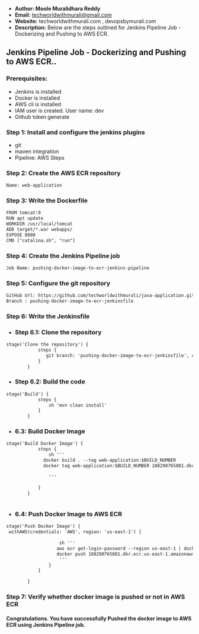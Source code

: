 + <b>Author: Moole Muralidhara Reddy</b></br>
+ <b>Email:</b> techworldwithmurali@gmail.com</br>
+ <b>Website:</b> techworldwithmurali.com , devopsbymurali.com</br>
+ <b>Description:</b> Below are the steps outlined for Jenkins Pipeline Job - Dockerizing and Pushing to AWS ECR.</br>

## Jenkins Pipeline Job - Dockerizing and Pushing to AWS ECR..

### Prerequisites:
+ Jenkins is installed
+ Docker is installed
+ AWS cli is installed
+ IAM user is created.  User name: dev
+ Github token generate

### Step 1: Install and configure the jenkins plugins
 + git
 + maven integration
 + Pipeline: AWS Steps

### Step 2: Create the AWS ECR repository
```xml
Name: web-application
```
### Step 3: Write the Dockerfile
```xml
FROM tomcat:9
RUN apt update
WORKDIR /usr/local/tomcat
ADD target/*.war webapps/
EXPOSE 8080
CMD ["catalina.sh", "run"]
```
### Step 4: Create the Jenkins Pipeline job
```xml
Job Name: pushing-docker-image-to-ecr-jenkins-pipeline
```
### Step 5: Configure the git repository
```xml
GitHub Url: https://github.com/techworldwithmurali/java-application.git
Branch : pushing-docker-image-to-ecr-jenkinsfile
```

### Step 6: Write the Jenkinsfile
  + ### Step 6.1: Clone the repository 
```xml
stage('Clone the repository') {
            steps {
               git branch: 'pushing-docker-image-to-ecr-jenkinsfile', credentialsId: 'Github_credentails', url: 'https://github.com/techworldwithmurali/java-application.git'
            }
        }
```
  + ### Step 6.2: Build the code
```xml
stage('Build') {
            steps {
                sh 'mvn clean install'
            }
        }
```
  + ### 6.3: Build Docker Image
```xml
stage('Build Docker Image') {
            steps {
                sh '''
              docker build . --tag web-application:$BUILD_NUMBER
              docker tag web-application:$BUILD_NUMBER 108290765801.dkr.ecr.us-east-1.amazonaws.com/web-application:$BUILD_NUMBER
                
                '''
                
            }
        }
   
```
+ ### 6.4: Push Docker Image to AWS ECR

```xml
stage('Push Docker Image') {
 withAWS(credentials: 'AWS', region: 'us-east-1') {
       
                    sh '''
                   aws ecr get-login-password --region us-east-1 | docker login --username AWS --password-stdin 108290765801.dkr.ecr.us-east-1.amazonaws.com
                   docker push 108290765801.dkr.ecr.us-east-1.amazonaws.com/web-application:$BUILD_NUMBER
                    '''
                }
            } 
            
        }
```


### Step 7: Verify whether docker image is pushed or not in AWS ECR

#### Congratulations. You have successfully Pushed the docker image to AWS ECR using Jenkins Pipeline job.
